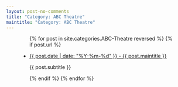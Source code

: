 ```yaml
---
layout: post-no-comments
title: "Category: ABC Theatre"
maintitle: "Category: ABC Theatre"
---
```


<figure class="fig3">
<div class="CardLayout">
<div class="CardItem">
<ul>
{% for post in site.categories.ABC-Theatre reversed %}
{% if post.url %}
<li>
<p><a href="{{ post.url }}">{{ post.date | date: "%Y-%m-%d" }} - {{ post.maintitle }}</a></p>
<p>{{ post.subtitle }}</p>
</li>
{% endif %}
{% endfor %}
</ul>
</div>
</div>
</figure>
